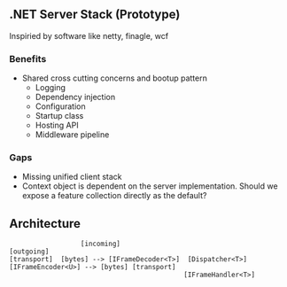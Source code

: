 ## .NET Server Stack (Prototype)

Inspiried by software like netty, finagle, wcf 

### Benefits

- Shared cross cutting concerns and bootup pattern
  - Logging
  - Dependency injection
  - Configuration
  - Startup class
  - Hosting API
  - Middleware pipeline

### Gaps

- Missing unified client stack
- Context object is dependent on the server implementation. Should we expose a feature collection directly as the default?


## Architecture

```
                  [incoming]                                                 [outgoing]
[transport]  [bytes] --> [IFrameDecoder<T>]  [Dispatcher<T>]  [IFrameEncoder<U>] --> [bytes] [transport]
                                            [IFrameHandler<T>]   

```
